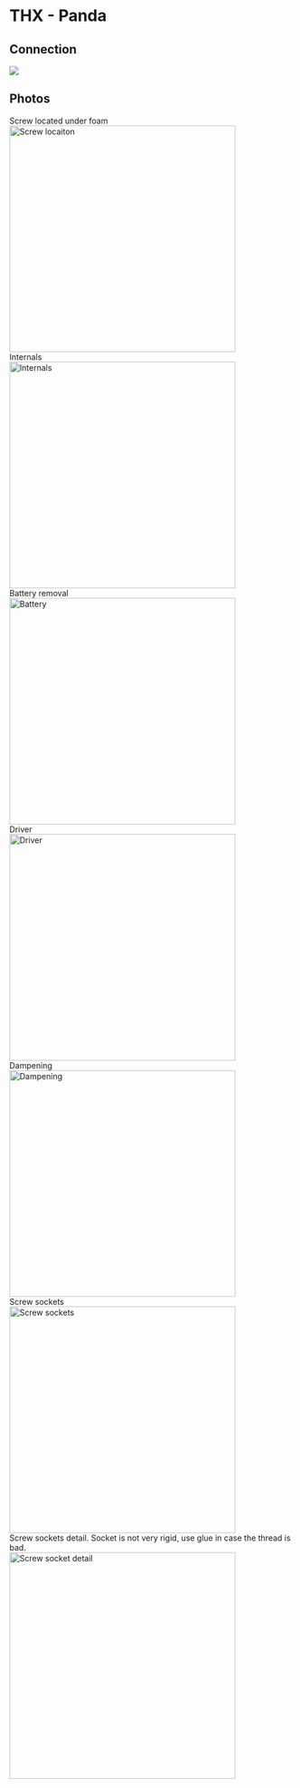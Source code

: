 # THX - Panda

## Connection
![](../images/cable.png)

## Photos
Screw located under foam  
<img alt="Screw locaiton" src="01_screw_location.jpg" width="400"/>  
Internals  
<img alt="Internals" src="02_internals.jpg" width="400"/>  
Battery removal  
<img alt="Battery" src="03_battery.jpg" width="400"/>  
Driver  
<img alt="Driver" src="04_driver.jpg" width="400"/>  
Dampening  
<img alt="Dampening" src="05_dampening.jpg" width="400"/>  
Screw sockets  
<img alt="Screw sockets" src="06_screw_sockets.jpg" width="400"/>  
Screw sockets detail. Socket is not very rigid, use glue in case the thread is bad.  
<img alt="Screw socket detail" src="07_screw_socket_detail.jpg" width="400"/>  
